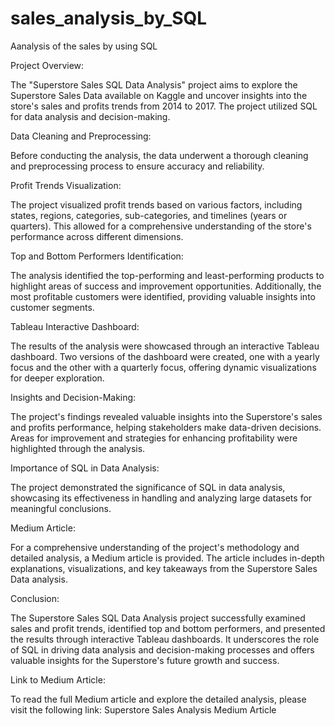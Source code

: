 # sales_analysis_by_SQL
Aanalysis of the sales by using SQL


Project Overview:

The "Superstore Sales SQL Data Analysis" project aims to explore the Superstore Sales Data available on Kaggle and uncover insights into the store's sales and profits trends from 2014 to 2017. The project utilized SQL for data analysis and decision-making.

Data Cleaning and Preprocessing:

Before conducting the analysis, the data underwent a thorough cleaning and preprocessing process to ensure accuracy and reliability.

Profit Trends Visualization:

The project visualized profit trends based on various factors, including states, regions, categories, sub-categories, and timelines (years or quarters). This allowed for a comprehensive understanding of the store's performance across different dimensions.

Top and Bottom Performers Identification:

The analysis identified the top-performing and least-performing products to highlight areas of success and improvement opportunities. Additionally, the most profitable customers were identified, providing valuable insights into customer segments.

Tableau Interactive Dashboard:

The results of the analysis were showcased through an interactive Tableau dashboard. Two versions of the dashboard were created, one with a yearly focus and the other with a quarterly focus, offering dynamic visualizations for deeper exploration.

Insights and Decision-Making:

The project's findings revealed valuable insights into the Superstore's sales and profits performance, helping stakeholders make data-driven decisions. Areas for improvement and strategies for enhancing profitability were highlighted through the analysis.

Importance of SQL in Data Analysis:

The project demonstrated the significance of SQL in data analysis, showcasing its effectiveness in handling and analyzing large datasets for meaningful conclusions.

Medium Article:

For a comprehensive understanding of the project's methodology and detailed analysis, a Medium article is provided. The article includes in-depth explanations, visualizations, and key takeaways from the Superstore Sales Data analysis.

Conclusion:


The Superstore Sales SQL Data Analysis project successfully examined sales and profit trends, identified top and bottom performers, and presented the results through interactive Tableau dashboards. It underscores the role of SQL in driving data analysis and decision-making processes and offers valuable insights for the Superstore's future growth and success.

Link to Medium Article:

To read the full Medium article and explore the detailed analysis, please visit the following link: Superstore Sales Analysis Medium Article
